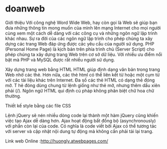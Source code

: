 # doanweb
Giới thiệu
Với công nghệ Word Wide Web, hay còn gọi là Web sẽ giúp bạn đưa những thông tin mong muốn 
của mình lên mạng Internet cho mọi người cùng xem một cách dễ dàng với các công cụ và những ngôn ngữ lập trình khác nhau.
Sự ra đời của các ngôn ngữ lập trình cho phép chúng ta xây dựng các trang Web đáp ứng được các yêu cầu của người sử dụng.
PHP (Personal Home Page) là kịch bản trên phía trình chủ (Server Script) cho phép chúng ta xây dựng trang Web trên cơ sở dữ liệu. 
Với nhiều ưu điểm nổi bật mà PHP và MySQL được rất nhiều người sử dụng.

Xây dựng trang web bằng HTML 
HTML giúp định dạng văn bản trong trang Web nhờ các thẻ. 
Hơn nữa, các thẻ html có thể liên kết từ hoặc một cụm từ với các tài liệu khác 
trên Internet. Đa số các thẻ HTML có dạng thẻ đóng mở. T
hẻ đóng dùng chung từ lệnh giống như thẻ mở, nhưng thêm dấu xiên phải (/).
Ngôn ngữ HTML qui định cú pháp không phân biệt chữ hoa chữ thường.

Thiết kế style bằng các file CSS 

Lệnh jQuery sẽ nén nhiều dòng code lại thành một hàm
jQuery cũng khiến việc tạo Ajax dễ dàng hơn.
Ajax hoạt động bất đồng bộ (asynchronously) với phần còn lại của code. 
Có nghĩa là code viết bởi Ajax có thể tương tác với server 
và cập nhật nội dung tự động mà không cần phải tải lại trang.

Link web Online :http://huongly.atwebpages.com/
